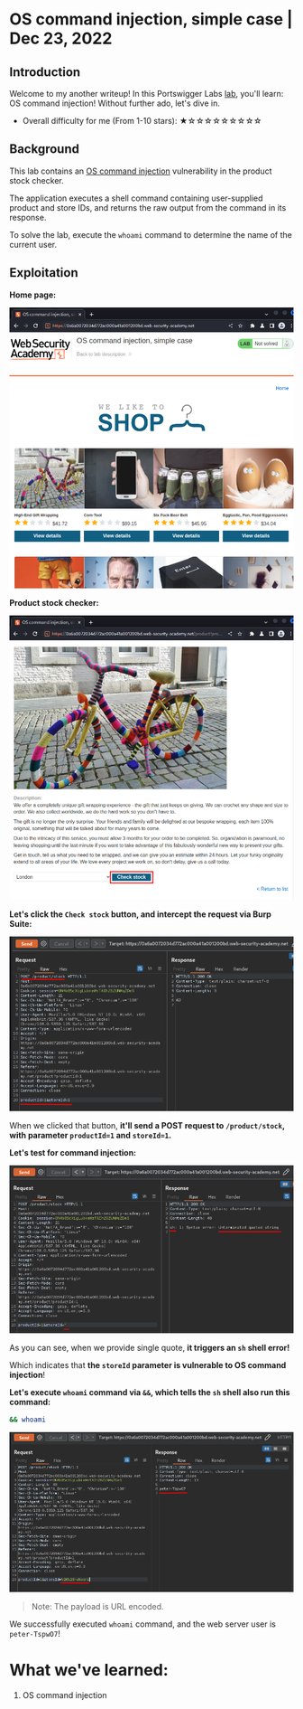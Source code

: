 # OS command injection, simple case | Dec 23, 2022

## Introduction

Welcome to my another writeup! In this Portswigger Labs [lab](https://portswigger.net/web-security/os-command-injection/lab-simple), you'll learn: OS command injection! Without further ado, let's dive in.

- Overall difficulty for me (From 1-10 stars): ★☆☆☆☆☆☆☆☆☆

## Background

This lab contains an [OS command injection](https://portswigger.net/web-security/os-command-injection) vulnerability in the product stock checker.

The application executes a shell command containing user-supplied product and store IDs, and returns the raw output from the command in its response.

To solve the lab, execute the `whoami` command to determine the name of the current user.

## Exploitation

**Home page:**

![](https://raw.githubusercontent.com/siunam321/CTF-Writeups/main/Portswigger-Labs/OS-Command-Injection/OSCI-1/images/Pasted%20image%2020221222223735.png)

**Product stock checker:**

![](https://raw.githubusercontent.com/siunam321/CTF-Writeups/main/Portswigger-Labs/OS-Command-Injection/OSCI-1/images/Pasted%20image%2020221222223749.png)

**Let's click the `Check stock` button, and intercept the request via Burp Suite:**

![](https://raw.githubusercontent.com/siunam321/CTF-Writeups/main/Portswigger-Labs/OS-Command-Injection/OSCI-1/images/Pasted%20image%2020221222223843.png)

When we clicked that button, **it'll send a POST request to `/product/stock`, with parameter `productId=1` and `storeId=1`.**

**Let's test for command injection:**

![](https://raw.githubusercontent.com/siunam321/CTF-Writeups/main/Portswigger-Labs/OS-Command-Injection/OSCI-1/images/Pasted%20image%2020221222224217.png)

As you can see, when we provide single quote, **it triggers an `sh` shell error!**

Which indicates that **the `storeId` parameter is vulnerable to OS command injection**!

**Let's execute `whoami` command via `&&`, which tells the `sh` shell also run this command:**
```sh
&& whoami
```

![](https://raw.githubusercontent.com/siunam321/CTF-Writeups/main/Portswigger-Labs/OS-Command-Injection/OSCI-1/images/Pasted%20image%2020221222224534.png)

> Note: The payload is URL encoded.

We successfully executed `whoami` command, and the web server user is `peter-TspwO7`!

# What we've learned:

1. OS command injection